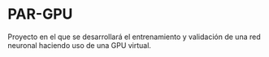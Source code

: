 # PAR-GPU
Proyecto en el que se desarrollará el entrenamiento y validación de una red neuronal haciendo uso de una GPU virtual.
